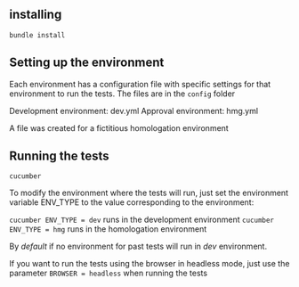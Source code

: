 ## installing

`bundle install`

## Setting up the environment

Each environment has a configuration file with specific settings for that environment to run the tests.
The files are in the `config` folder

Development environment: dev.yml
Approval environment: hmg.yml

A file was created for a fictitious homologation environment

## Running the tests

`cucumber`

To modify the environment where the tests will run, just set the environment variable ENV_TYPE to the value corresponding to the environment:

`cucumber ENV_TYPE = dev` runs in the development environment
`cucumber ENV_TYPE = hmg` runs in the homologation environment

By *default* if no environment for past tests will run in *dev* environment.

If you want to run the tests using the browser in headless mode, just use the parameter `BROWSER = headless` when running the tests